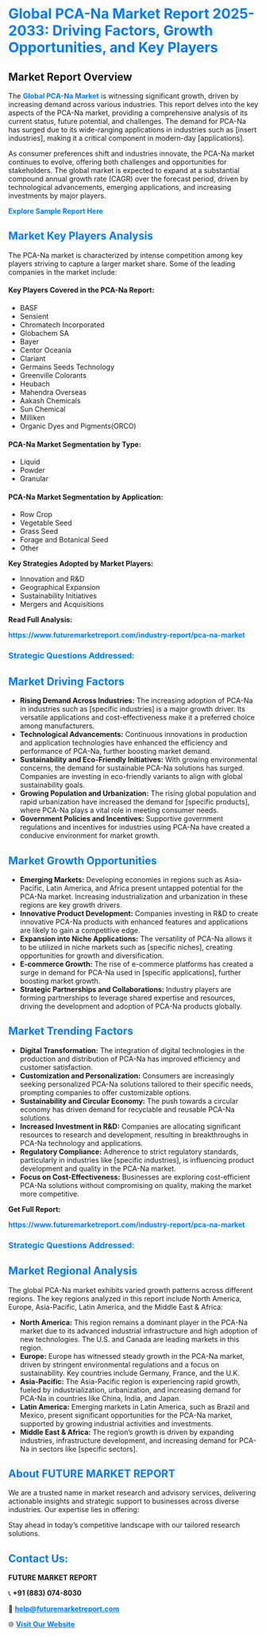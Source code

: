 <h1 style="color: #007BFF;">Global PCA-Na Market Report 2025-2033: Driving Factors, Growth Opportunities, and Key Players</h1>

<section id="overview">
<h2>Market Report Overview</h2>
<p>The <a href="https://www.futuremarketreport.com/industry-report/pca-na-market" style="color: #007BFF; text-decoration: none;"><strong>Global PCA-Na Market</strong></a> is witnessing significant growth, driven by increasing demand across various industries. This report delves into the key aspects of the PCA-Na market, providing a comprehensive analysis of its current status, future potential, and challenges. The demand for PCA-Na has surged due to its wide-ranging applications in industries such as [insert industries], making it a critical component in modern-day [applications].</p>
<p>As consumer preferences shift and industries innovate, the PCA-Na market continues to evolve, offering both challenges and opportunities for stakeholders. The global market is expected to expand at a substantial compound annual growth rate (CAGR) over the forecast period, driven by technological advancements, emerging applications, and increasing investments by major players.</p>
</section>

<section id="overview">
<p><a href="https://www.futuremarketreport.com/request-sample/reportId=36714" style="color: #007BFF; text-decoration: none;"><strong>Explore Sample Report Here</strong></a></p>
</section>

<section id="key-players">
<h2 style="color: #007BFF;">Market Key Players Analysis</h2>
<p>The PCA-Na market is characterized by intense competition among key players striving to capture a larger market share. Some of the leading companies in the market include:</p>
<h4>Key Players Covered in the PCA-Na Report:</h4>
<ul><li>BASF</li><li>Sensient</li><li>Chromatech Incorporated</li><li>Globachem SA</li><li>Bayer</li><li>Centor Oceania</li><li>Clariant</li><li>Germains Seeds Technology</li><li>Greenville Colorants</li><li>Heubach</li><li>Mahendra Overseas</li><li>Aakash Chemicals</li><li>Sun Chemical</li><li>Milliken</li><li>Organic Dyes and Pigments(ORCO)</li></ul>
<h4>PCA-Na Market Segmentation by Type:</h4>
<ul><li>Liquid</li><li>Powder</li><li>Granular</li></ul>

<h4>PCA-Na Market Segmentation by Application:</h4>
<ul><li>Row Crop</li><li>Vegetable Seed</li><li>Grass Seed</li><li>Forage and Botanical Seed</li><li>Other</li></ul>
<p><strong>Key Strategies Adopted by Market Players:</strong></p>
<ul>
<li>Innovation and R&D</li>
<li>Geographical Expansion</li>
<li>Sustainability Initiatives</li>
<li>Mergers and Acquisitions</li>
</ul>
</section>

<section>
<p><strong>Read Full Analysis: </strong></p><a href="https://www.futuremarketreport.com/industry-report/pca-na-market" style="color: #007BFF; text-decoration: none;"><strong>https://www.futuremarketreport.com/industry-report/pca-na-market</strong></a>
<h3 style="color: #007BFF;">Strategic Questions Addressed:</h3>
</section>

<section id="driving-factors">
<h2 style="color: #007BFF;">Market Driving Factors</h2>
<ul>
<li><strong>Rising Demand Across Industries:</strong> The increasing adoption of PCA-Na in industries such as [specific industries] is a major growth driver. Its versatile applications and cost-effectiveness make it a preferred choice among manufacturers.</li>
<li><strong>Technological Advancements:</strong> Continuous innovations in production and application technologies have enhanced the efficiency and performance of PCA-Na, further boosting market demand.</li>
<li><strong>Sustainability and Eco-Friendly Initiatives:</strong> With growing environmental concerns, the demand for sustainable PCA-Na solutions has surged. Companies are investing in eco-friendly variants to align with global sustainability goals.</li>
<li><strong>Growing Population and Urbanization:</strong> The rising global population and rapid urbanization have increased the demand for [specific products], where PCA-Na plays a vital role in meeting consumer needs.</li>
<li><strong>Government Policies and Incentives:</strong> Supportive government regulations and incentives for industries using PCA-Na have created a conducive environment for market growth.</li>
</ul>
</section>

<section id="growth-opportunities">
<h2 style="color: #007BFF;">Market Growth Opportunities</h2>
<ul>
<li><strong>Emerging Markets:</strong> Developing economies in regions such as Asia-Pacific, Latin America, and Africa present untapped potential for the PCA-Na market. Increasing industrialization and urbanization in these regions are key growth drivers.</li>
<li><strong>Innovative Product Development:</strong> Companies investing in R&D to create innovative PCA-Na products with enhanced features and applications are likely to gain a competitive edge.</li>
<li><strong>Expansion into Niche Applications:</strong> The versatility of PCA-Na allows it to be utilized in niche markets such as [specific niches], creating opportunities for growth and diversification.</li>
<li><strong>E-commerce Growth:</strong> The rise of e-commerce platforms has created a surge in demand for PCA-Na used in [specific applications], further boosting market growth.</li>
<li><strong>Strategic Partnerships and Collaborations:</strong> Industry players are forming partnerships to leverage shared expertise and resources, driving the development and adoption of PCA-Na products globally.</li>
</ul>
</section>

<section id="trending-factors">
<h2 style="color: #007BFF;">Market Trending Factors</h2>
<ul>
<li><strong>Digital Transformation:</strong> The integration of digital technologies in the production and distribution of PCA-Na has improved efficiency and customer satisfaction.</li>
<li><strong>Customization and Personalization:</strong> Consumers are increasingly seeking personalized PCA-Na solutions tailored to their specific needs, prompting companies to offer customizable options.</li>
<li><strong>Sustainability and Circular Economy:</strong> The push towards a circular economy has driven demand for recyclable and reusable PCA-Na solutions.</li>
<li><strong>Increased Investment in R&D:</strong> Companies are allocating significant resources to research and development, resulting in breakthroughs in PCA-Na technology and applications.</li>
<li><strong>Regulatory Compliance:</strong> Adherence to strict regulatory standards, particularly in industries like [specific industries], is influencing product development and quality in the PCA-Na market.</li>
<li><strong>Focus on Cost-Effectiveness:</strong> Businesses are exploring cost-efficient PCA-Na solutions without compromising on quality, making the market more competitive.</li>
</ul>
</section>

<section>
<p><strong>Get Full Report: </strong></p><a href="https://www.futuremarketreport.com/industry-report/pca-na-market" style="color: #007BFF; text-decoration: none;"><strong>https://www.futuremarketreport.com/industry-report/pca-na-market</strong></a>
<h3 style="color: #007BFF;">Strategic Questions Addressed:</h3>
</section>


<section id="regional-analysis">
<h2 style="color: #007BFF;">Market Regional Analysis</h2>
<p>The global PCA-Na market exhibits varied growth patterns across different regions. The key regions analyzed in this report include North America, Europe, Asia-Pacific, Latin America, and the Middle East & Africa:</p>
<ul>
<li><strong>North America:</strong> This region remains a dominant player in the PCA-Na market due to its advanced industrial infrastructure and high adoption of new technologies. The U.S. and Canada are leading markets in this region.</li>
<li><strong>Europe:</strong> Europe has witnessed steady growth in the PCA-Na market, driven by stringent environmental regulations and a focus on sustainability. Key countries include Germany, France, and the U.K.</li>
<li><strong>Asia-Pacific:</strong> The Asia-Pacific region is experiencing rapid growth, fueled by industrialization, urbanization, and increasing demand for PCA-Na in countries like China, India, and Japan.</li>
<li><strong>Latin America:</strong> Emerging markets in Latin America, such as Brazil and Mexico, present significant opportunities for the PCA-Na market, supported by growing industrial activities and investments.</li>
<li><strong>Middle East & Africa:</strong> The region’s growth is driven by expanding industries, infrastructure development, and increasing demand for PCA-Na in sectors like [specific sectors].</li>
</ul>
</section>

<footer>
<h2 style="color: #007BFF;">About FUTURE MARKET REPORT</h2>
<p>We are a trusted name in market research and advisory services, delivering actionable insights and strategic support to businesses across diverse industries. Our expertise lies in offering:</p>

<p>Stay ahead in today’s competitive landscape with our tailored research solutions.</p>

<h2 style="color: #007BFF;">Contact Us:</h2>
<p><strong>FUTURE MARKET REPORT</strong></p>
<p>📞 <strong>+91 (883) 074-8030</strong></p>
<p>📧 <strong><a href="mailto:help@futuremarketreport.com" style="color: #007BFF;">help@futuremarketreport.com</a></strong></p>
<p>🌐 <strong><a href="https://www.futuremarketreport.com/" style="color: #007BFF;">Visit Our Website</a></strong></p>
</footer>